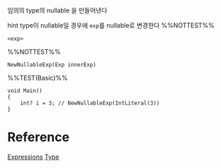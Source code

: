 임의의 type의 nullable 을 만들어낸다

hint type이 nullable일 경우에 `exp`를 nullable로 변경한다
%%NOTTEST%%
```
<exp>
```

%%NOTTEST%%
```
NewNullableExp(Exp innerExp)
```

%%TEST(Basic)%%
```
void Main()
{
	int? i = 3; // NewNullableExp(IntLiteral(3))
}
```

# Reference
[Expressions](Expressions.md)
[Type](Type.md)
